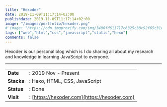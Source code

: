 ```yaml
---
title: "Hexoder"
date: 2019-11-09T11:17:14+02:00
publishdate: 2019-11-09T11:17:14+02:00
image: "/images/portfolio/hexoder.png"
# image: "https://cdn.imgproxify.com/img/3400fd611717c6325c38c92f65c31ceedcb94fa308c6df5f049fb4678d6cc17f19c3f954f5720a24d5b50ceb00d6d6a303abf33ff73675f0.png"
tags: ["web","html","css","javascript","static","hexo"]
comments: false
---
```


Hexoder is our personal blog which is I do sharing all about my research and knowledge in learning JavaScript to everyone.
<!--more-->
---

|||
|---|---|
|**Date**| : 2019 Nov - Present
|**Stacks**| : Hexo, HTML, CSS, JavaScript
|**Status**| : Done
|**Visit**| : [https://hexoder.com](https://hexoder.com)

